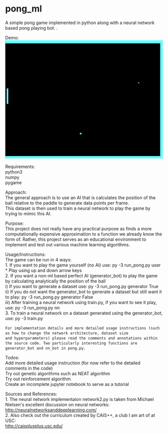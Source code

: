 # pong_ml
A simple pong game implemented in python along with a neural network based pong playing bot. .   

Demo:  
<img src='https://github.com/ApGa/pong_ml/blob/master/nn_bot_demo.gif' width='' alt='Demo' />  

Requirements:  
python3  
numpy  
pygame  

Approach:  
The general approach is to use an AI that is calculates the position of the ball relative to the paddle to generate data points per frame.  
This dataset is then used to train a neural network to play the game by trying to mimic this AI.  

Purpose:  
This project does not really have any practical purpose as finds a more computationally expensive approximation to a function we already know the form of.
Rather, this project serves as an educational environment to implement and test out various machine learning algorithms. 

Usage/Instructions:  
The game can be run in 4 ways:  
 	1. If you want to play the game yourself (no AI) use: py -3 run_pong.py user  
 		* Play using up and down arrow keys  
 	2. If you want a non-ml based perfect AI (generator_bot) to play the game by calculating analytically the position of the ball  
 		i)  If you want to generate a dataset use: py -3 run_pong.py generator True
 		ii) If you do not want the generator_bot to generate a dataset but still want it to play: py -3 run_pong.py generator False  
 		iii) After training a neural network using train.py, if you want to see it play, use: py -3 run_pong.py nn  
 	3. To train a neural network on a dataset generated using the generator_bot, use: py -3 train.py  

 	For implementation details and more detailed usage instructions (such as how to change the network architecture, dataset size   
 	and hyperparameters) please read the comments and annotations within the source code. Two particularly interesting functions are  
 	generator_bot and nn_bot in pong.py.   


Todos:   
Add more detailed usage instruction (for now refer to the detailed comments in the code)  
Try out genetic algorithms such as NEAT algorithm  
Try out reinforcement algorithm  
Create an incomplete jupyter notebook to serve as a tutorial    

Sources and References:  
	1. The neural network implementaion network2.py is taken from Michael Nielsen's excellent discussion on neural networks:  
		http://neuralnetworksanddeeplearning.com/  
	2. Also check out the curriculum created by CAIS++, a club I am art of at USC:  
		http://caisplusplus.usc.edu/